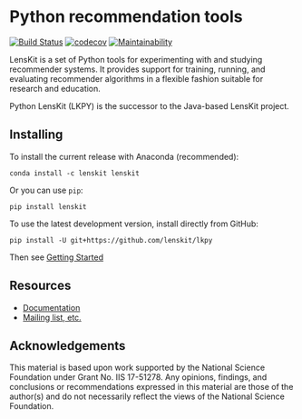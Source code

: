 # Python recommendation tools

[![Build Status](https://dev.azure.com/md0553/md/_apis/build/status/lenskit.lkpy)](https://dev.azure.com/md0553/md/_build/latest?definitionId=1)
[![codecov](https://codecov.io/gh/lenskit/lkpy/branch/master/graph/badge.svg)](https://codecov.io/gh/lenskit/lkpy)
[![Maintainability](https://api.codeclimate.com/v1/badges/c02098c161112e19c148/maintainability)](https://codeclimate.com/github/lenskit/lkpy/maintainability)

LensKit is a set of Python tools for experimenting with and studying recommender
systems.  It provides support for training, running, and evaluating recommender
algorithms in a flexible fashion suitable for research and education.

Python LensKit (LKPY) is the successor to the Java-based LensKit project.

## Installing

To install the current release with Anaconda (recommended):

    conda install -c lenskit lenskit

Or you can use `pip`:

    pip install lenskit

To use the latest development version, install directly from GitHub:

    pip install -U git+https://github.com/lenskit/lkpy

Then see [Getting Started](https://lkpy.lenskit.org/en/latest/GettingStarted.html)

## Resources

- [Documentation](https://lkpy.lenskit.org)
- [Mailing list, etc.](https://lenskit.org/connect)

## Acknowledgements

This material is based upon work supported by the National Science Foundation under Grant No. IIS 17-51278.
Any opinions, findings, and conclusions or recommendations expressed in this material are those of the author(s) and do not necessarily reflect the views of the National Science Foundation.
